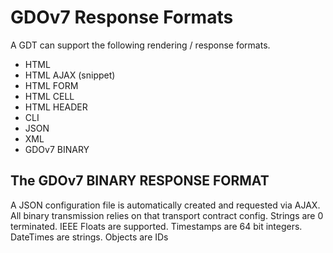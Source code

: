 # GDOv7 Response Formats

A GDT can support the following rendering / response formats.

 - HTML
 - HTML AJAX (snippet)
 - HTML FORM
 - HTML CELL
 - HTML HEADER
 - CLI
 - JSON
 - XML
 - GDOv7 BINARY
 

## The GDOv7 BINARY RESPONSE FORMAT

A JSON configuration file is automatically created and requested via AJAX.
All binary transmission relies on that transport contract config.
Strings are 0 terminated.
IEEE Floats are supported.
Timestamps are 64 bit integers.
DateTimes are strings.
Objects are IDs
